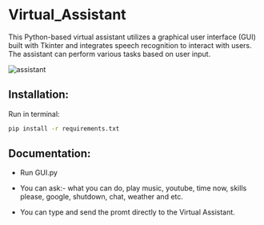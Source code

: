 # Virtual_Assistant
This Python-based virtual assistant utilizes a graphical user interface (GUI) built with Tkinter and integrates speech recognition to interact with users. The assistant can perform various tasks based on user input.


![assistant](https://github.com/janithScript/Virtual_Assistant/assets/127806197/261e13dd-b9d1-46e5-a372-d30d91cfd751)


 

## Installation:            


 Run in terminal:    
```bash
pip install -r requirements.txt
```


## Documentation:     

* Run GUI.py

* You can ask:- what you can do, play music, youtube, time now, skills please, google, shutdown, chat, weather and etc.

* You can type and send the promt directly to the Virtual Assistant.
